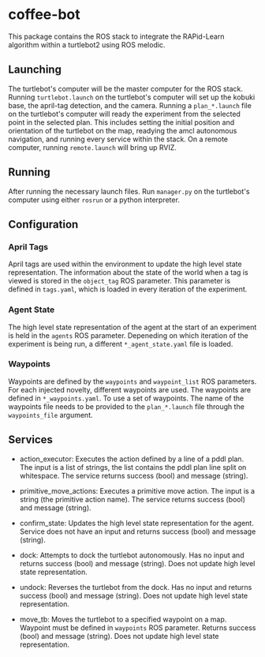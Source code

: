 # coffee-bot

This package contains the ROS stack to integrate the RAPid-Learn algorithm within a turtlebot2 using ROS melodic.

## Launching

The turtlebot's computer will be the master computer for the ROS stack. Running `turtlebot.launch` on the turtlebot's computer will set up the kobuki base, the april-tag detection, and the camera. Running a `plan_*.launch` file on the turtlebot's computer will ready the experiment from the selected point in the selected plan. This includes setting the initial position and orientation of the turtlebot on the map, readying the amcl autonomous navigation, and running every service within the stack. On a remote computer, running `remote.launch` will bring up RVIZ. 

## Running

After running the necessary launch files. Run `manager.py` on the turtlebot's computer using either `rosrun` or a python interpreter. 

## Configuration

### April Tags

April tags are used within the environment to update the high level state representation. The information about the state of the world when a tag is viewed is stored in the `object_tag` ROS parameter. This parameter is defined in `tags.yaml`, which is loaded in every iteration of the experiment.

### Agent State

The high level state representation of the agent at the start of an experiment is held in the `agents` ROS parameter. Depeneding on which iteration of the experiment is being run, a different `*_agent_state.yaml` file is loaded.

### Waypoints

Waypoints are defined by the `waypoints` and `waypoint_list` ROS parameters. For each injected novelty, different waypoints are used. The waypoints are defined in `*_waypoints.yaml`. To use a set of waypoints. The name of the waypoints file needs to be provided to the `plan_*.launch` file through the `waypoints_file` argument.

## Services

- action_executor: Executes the action defined by a line of a pddl plan. The input is a list of strings, the list contains the pddl plan line split on whitespace. The service returns success (bool) and message (string). 

- primitive_move_actions: Executes a primitive move action. The input is a string (the primitive action name). The service returns success (bool) and message (string).

- confirm_state: Updates the high level state representation for the agent. Service does not have an input and returns success (bool) and message (string).

- dock: Attempts to dock the turtlebot autonomously. Has no input and returns success (bool) and message (string). Does not update high level state representation.

- undock: Reverses the turtlebot from the dock. Has no input and returns success (bool) and message (string). Does not update high level state representation.

- move_tb: Moves the turtlebot to a specified waypoint on a map. Waypoint must be defined in `waypoints` ROS parameter. Returns success (bool) and message (string). Does not update high level state representation.
